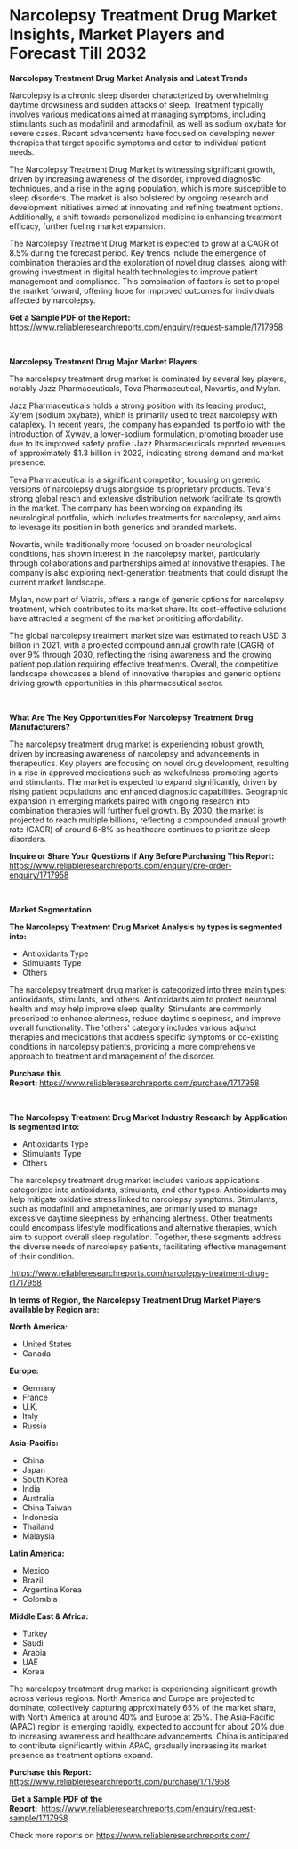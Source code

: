 <p><h1>Narcolepsy Treatment Drug Market Insights, Market Players and Forecast Till 2032</h1></p><p><strong>Narcolepsy Treatment Drug Market Analysis and Latest Trends</strong></p>
<p><p>Narcolepsy is a chronic sleep disorder characterized by overwhelming daytime drowsiness and sudden attacks of sleep. Treatment typically involves various medications aimed at managing symptoms, including stimulants such as modafinil and armodafinil, as well as sodium oxybate for severe cases. Recent advancements have focused on developing newer therapies that target specific symptoms and cater to individual patient needs.</p><p>The Narcolepsy Treatment Drug Market is witnessing significant growth, driven by increasing awareness of the disorder, improved diagnostic techniques, and a rise in the aging population, which is more susceptible to sleep disorders. The market is also bolstered by ongoing research and development initiatives aimed at innovating and refining treatment options. Additionally, a shift towards personalized medicine is enhancing treatment efficacy, further fueling market expansion.</p><p>The Narcolepsy Treatment Drug Market is expected to grow at a CAGR of 8.5% during the forecast period. Key trends include the emergence of combination therapies and the exploration of novel drug classes, along with growing investment in digital health technologies to improve patient management and compliance. This combination of factors is set to propel the market forward, offering hope for improved outcomes for individuals affected by narcolepsy.</p></p>
<p><strong>Get a Sample PDF of the Report:&nbsp;</strong> <a href="https://www.reliableresearchreports.com/enquiry/request-sample/1717958?utm_campaign=2298&utm_medium=2&utm_source=Github&utm_content=ia&utm_term=03032025&utm_id=narcolepsy-treatment-drug">https://www.reliableresearchreports.com/enquiry/request-sample/1717958</a></p>
<p>&nbsp;</p>
<p><strong>Narcolepsy Treatment Drug Major Market Players</strong></p>
<p><p>The narcolepsy treatment drug market is dominated by several key players, notably Jazz Pharmaceuticals, Teva Pharmaceutical, Novartis, and Mylan. </p><p>Jazz Pharmaceuticals holds a strong position with its leading product, Xyrem (sodium oxybate), which is primarily used to treat narcolepsy with cataplexy. In recent years, the company has expanded its portfolio with the introduction of Xywav, a lower-sodium formulation, promoting broader use due to its improved safety profile. Jazz Pharmaceuticals reported revenues of approximately $1.3 billion in 2022, indicating strong demand and market presence.</p><p>Teva Pharmaceutical is a significant competitor, focusing on generic versions of narcolepsy drugs alongside its proprietary products. Teva's strong global reach and extensive distribution network facilitate its growth in the market. The company has been working on expanding its neurological portfolio, which includes treatments for narcolepsy, and aims to leverage its position in both generics and branded markets.</p><p>Novartis, while traditionally more focused on broader neurological conditions, has shown interest in the narcolepsy market, particularly through collaborations and partnerships aimed at innovative therapies. The company is also exploring next-generation treatments that could disrupt the current market landscape.</p><p>Mylan, now part of Viatris, offers a range of generic options for narcolepsy treatment, which contributes to its market share. Its cost-effective solutions have attracted a segment of the market prioritizing affordability.</p><p>The global narcolepsy treatment market size was estimated to reach USD 3 billion in 2021, with a projected compound annual growth rate (CAGR) of over 9% through 2030, reflecting the rising awareness and the growing patient population requiring effective treatments. Overall, the competitive landscape showcases a blend of innovative therapies and generic options driving growth opportunities in this pharmaceutical sector.</p></p>
<p>&nbsp;</p>
<p><strong>What Are The Key Opportunities For Narcolepsy Treatment Drug Manufacturers?</strong></p>
<p><p>The narcolepsy treatment drug market is experiencing robust growth, driven by increasing awareness of narcolepsy and advancements in therapeutics. Key players are focusing on novel drug development, resulting in a rise in approved medications such as wakefulness-promoting agents and stimulants. The market is expected to expand significantly, driven by rising patient populations and enhanced diagnostic capabilities. Geographic expansion in emerging markets paired with ongoing research into combination therapies will further fuel growth. By 2030, the market is projected to reach multiple billions, reflecting a compounded annual growth rate (CAGR) of around 6-8% as healthcare continues to prioritize sleep disorders.</p></p>
<p><strong>Inquire or Share Your Questions If Any Before Purchasing This Report:</strong> <a href="https://www.reliableresearchreports.com/enquiry/pre-order-enquiry/1717958?utm_campaign=2298&utm_medium=2&utm_source=Github&utm_content=ia&utm_term=03032025&utm_id=narcolepsy-treatment-drug">https://www.reliableresearchreports.com/enquiry/pre-order-enquiry/1717958</a></p>
<p>&nbsp;</p>
<p><strong>Market Segmentation</strong></p>
<p><strong>The Narcolepsy Treatment Drug Market Analysis by types is segmented into:</strong></p>
<p><ul><li>Antioxidants Type</li><li>Stimulants Type</li><li>Others</li></ul></p>
<p><p>The narcolepsy treatment drug market is categorized into three main types: antioxidants, stimulants, and others. Antioxidants aim to protect neuronal health and may help improve sleep quality. Stimulants are commonly prescribed to enhance alertness, reduce daytime sleepiness, and improve overall functionality. The 'others' category includes various adjunct therapies and medications that address specific symptoms or co-existing conditions in narcolepsy patients, providing a more comprehensive approach to treatment and management of the disorder.</p></p>
<p><strong>Purchase this Report:&nbsp;</strong><a href="https://www.reliableresearchreports.com/purchase/1717958?utm_campaign=2298&utm_medium=2&utm_source=Github&utm_content=ia&utm_term=03032025&utm_id=narcolepsy-treatment-drug">https://www.reliableresearchreports.com/purchase/1717958</a></p>
<p>&nbsp;</p>
<p><strong>The Narcolepsy Treatment Drug Market Industry Research by Application is segmented into:</strong></p>
<p><ul><li>Antioxidants Type</li><li>Stimulants Type</li><li>Others</li></ul></p>
<p><p>The narcolepsy treatment drug market includes various applications categorized into antioxidants, stimulants, and other types. Antioxidants may help mitigate oxidative stress linked to narcolepsy symptoms. Stimulants, such as modafinil and amphetamines, are primarily used to manage excessive daytime sleepiness by enhancing alertness. Other treatments could encompass lifestyle modifications and alternative therapies, which aim to support overall sleep regulation. Together, these segments address the diverse needs of narcolepsy patients, facilitating effective management of their condition.</p></p>
<p><a href="https://www.reliableresearchreports.com/narcolepsy-treatment-drug-r1717958?utm_campaign=2298&utm_medium=2&utm_source=Github&utm_content=ia&utm_term=03032025&utm_id=narcolepsy-treatment-drug">&nbsp;https://www.reliableresearchreports.com/narcolepsy-treatment-drug-r1717958</a></p>
<p><strong>In terms of Region, the Narcolepsy Treatment Drug Market Players available by Region are:</strong></p>
<p>
    <p> <strong> North America: </strong>
        <ul>
            <li>United States</li>
            <li>Canada</li>
        </ul>
        </p> 
    <p> <strong> Europe: </strong>
        <ul>
            <li>Germany</li>
            <li>France</li>
            <li>U.K.</li>
            <li>Italy</li>
            <li>Russia</li>
        </ul>
        </p> 
    <p> <strong> Asia-Pacific: </strong>
        <ul>
            <li>China</li>
            <li>Japan</li>
            <li>South Korea</li>
            <li>India</li>
            <li>Australia</li>
            <li>China Taiwan</li>
            <li>Indonesia</li>
            <li>Thailand</li>
            <li>Malaysia</li>
        </ul>
        </p> 
    <p> <strong> Latin America: </strong>
        <ul>
            <li>Mexico</li>
            <li>Brazil</li>
            <li>Argentina Korea</li>
            <li>Colombia</li>
        </ul>
        </p> 
    <p> <strong> Middle East & Africa: </strong>
        <ul>
            <li>Turkey</li>
            <li>Saudi</li>
            <li>Arabia</li>
            <li>UAE</li>
            <li>Korea</li>
        </ul>
    </p>
    </p>
<p><p>The narcolepsy treatment drug market is experiencing significant growth across various regions. North America and Europe are projected to dominate, collectively capturing approximately 65% of the market share, with North America at around 40% and Europe at 25%. The Asia-Pacific (APAC) region is emerging rapidly, expected to account for about 20% due to increasing awareness and healthcare advancements. China is anticipated to contribute significantly within APAC, gradually increasing its market presence as treatment options expand.</p></p>
<p><strong>Purchase this Report: </strong><a href="https://www.reliableresearchreports.com/purchase/1717958?utm_campaign=2298&utm_medium=2&utm_source=Github&utm_content=ia&utm_term=03032025&utm_id=narcolepsy-treatment-drug">https://www.reliableresearchreports.com/purchase/1717958</a></p>
<p>&nbsp;<strong>Get a Sample PDF of the Report:&nbsp;&nbsp;</strong><a href="https://www.reliableresearchreports.com/enquiry/request-sample/1717958?utm_campaign=2298&utm_medium=2&utm_source=Github&utm_content=ia&utm_term=03032025&utm_id=narcolepsy-treatment-drug">https://www.reliableresearchreports.com/enquiry/request-sample/1717958</a></p>
<p><strong></strong></p>
<p>Check more reports on <a href="https://www.reliableresearchreports.com/?utm_campaign=2298&utm_medium=2&utm_source=Github&utm_content=ia&utm_term=03032025&utm_id=narcolepsy-treatment-drug">https://www.reliableresearchreports.com/</a></p>
